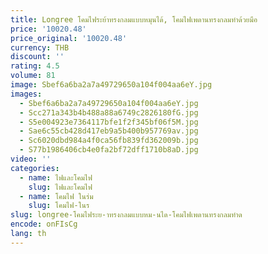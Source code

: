 ```yaml
---
title: Longree โคมไฟระย้าทรงกลมแบบหมุนได้, โคมไฟเพดานทรงกลมทำด้วยมือ
price: '10020.48'
price_original: '10020.48'
currency: THB
discount: ''
rating: 4.5
volume: 81
image: Sbef6a6ba2a7a49729650a104f004aa6eY.jpg
images:
  - Sbef6a6ba2a7a49729650a104f004aa6eY.jpg
  - Scc271a343b4b488a88a6749c2826180fG.jpg
  - S5e004923e7364117bfe1f2f345bf06f5M.jpg
  - Sae6c55cb428d417eb9a5b400b957769av.jpg
  - Sc6020dbd984a4f0ca56fb839fd362009b.jpg
  - S77b1986406cb4e0fa2bf72dff1710b8aD.jpg
video: ''
categories:
  - name: ไฟและโคมไฟ
    slug: ไฟและโคมไฟ
  - name: โคมไฟ ในร่ม
    slug: โคมไฟ-ในร
slug: longree-โคมไฟระย-าทรงกลมแบบหม-นได-โคมไฟเพดานทรงกลมทำด
encode: onFIsCg
lang: th
---
```

  
